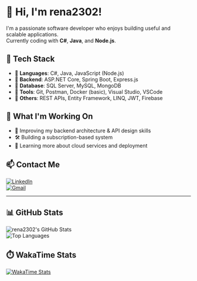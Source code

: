 # 👋 Hi, I'm rena2302!

I'm a passionate software developer who enjoys building useful and scalable applications.  
Currently coding with **C#**, **Java**, and **Node.js**.

## 🔧 Tech Stack

- 🔹 **Languages**: C#, Java, JavaScript (Node.js)
- 🔹 **Backend**: ASP.NET Core, Spring Boot, Express.js
- 🔹 **Database**: SQL Server, MySQL, MongoDB
- 🔹 **Tools**: Git, Postman, Docker (basic), Visual Studio, VSCode
- 🔹 **Others**: REST APIs, Entity Framework, LINQ, JWT, Firebase

## 🚀 What I'm Working On

- 🧠 Improving my backend architecture & API design skills  
- 🛠️ Building a subscription-based system  
- 🌱 Learning more about cloud services and deployment

## 📫 Contact Me

[![LinkedIn](https://img.shields.io/badge/LinkedIn-blue?style=for-the-badge&logo=linkedin)](https://www.linkedin.com/in/v%C5%A9-l%C3%AA-anh-kh%C3%B4i-0964a5310/)  
[![Gmail](https://img.shields.io/badge/Gmail-D14836?style=for-the-badge&logo=gmail&logoColor=white)](mailto:khovu2302@gmail.com)

---

## 📊 GitHub Stats

![rena2302's GitHub Stats](https://github-readme-stats.vercel.app/api?username=rena2302&show_icons=true&theme=github_dark&hide=contribs,prs)  
![Top Languages](https://github-readme-stats.vercel.app/api/top-langs/?username=rena2302&layout=compact&theme=github_dark)


## ⏱️ WakaTime Stats

[![WakaTime Stats](https://github-readme-stats.vercel.app/api/wakatime?username=rena2302&theme=github_dark&v=1)](https://wakatime.com/@rena2302)
